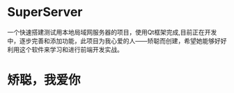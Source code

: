 # SuperServer

一个快速搭建测试用本地局域网服务器的项目，使用Qt框架完成,目前正在开发中，逐步完善和添加功能，此项目为我心爱的人——矫聪而创建，希望她能够好好利用这个软件来学习和进行前端开发实战。

# 矫聪，我爱你